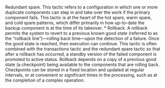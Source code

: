 Redundant spare. This tactic refers to a configuration in which one or more duplicate components can step in and take over the work if the primary component fails. This tactic is at the heart of the hot spare, warm spare, and cold spare patterns, which differ primarily in how up-to-date the backup component is at the time of its takeover. *  Rollback. A rollback permits the system to revert to a previous known good state (referred to as the “rollback line”)—rolling back time—upon the detection of a failure. Once the good state is reached, then execution can continue. This tactic is often combined with the transactions tactic and the redundant spare tactic so that after a rollback has occurred, a standby version of the failed component is promoted to active status. Rollback depends on a copy of a previous good state (a checkpoint) being available to the components that are rolling back. Checkpoints can be stored in a fixed location and updated at regular intervals, or at convenient or significant times in the processing, such as at the completion of a complex operation.